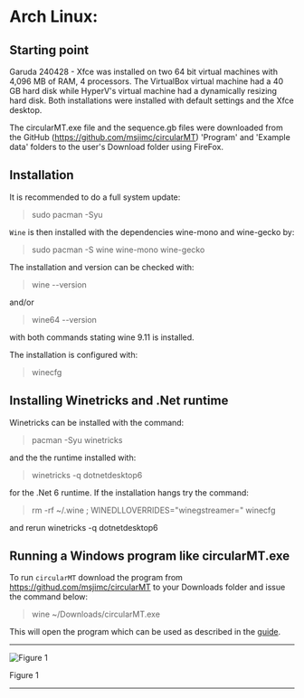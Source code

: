 # Arch Linux:

## Starting point
Garuda 240428 - Xfce was installed on two 64 bit virtual machines with 4,096 MB of RAM, 4 processors. The VirtualBox virtual machine had a 40 GB hard disk while HyperV's virtual machine had a dynamically resizing hard disk. Both installations were installed with default settings and the Xfce desktop.

The circularMT.exe file and the sequence.gb files were downloaded from the GitHub (https://github.com/msjimc/circularMT) 'Program' and 'Example data' folders to the user's Download folder using FireFox. 

## Installation

It is recommended to do a full system update:

> sudo pacman -Syu

```Wine``` is then installed with the dependencies wine-mono and wine-gecko by:

> sudo pacman -S wine wine-mono wine-gecko

The installation and version can be checked with:
 
> wine --version

and/or 

> wine64 --version

with both commands stating wine 9.11 is installed.

The installation is configured with:

> winecfg

## Installing Winetricks and .Net runtime

Winetricks can be installed with the command:

> pacman -Syu winetricks

and the the runtime installed with:

> winetricks -q dotnetdesktop6

for the .Net 6 runtime. If the installation hangs try the command:

> rm -rf ~/.wine ; WINEDLLOVERRIDES="winegstreamer=" winecfg

and rerun winetricks -q dotnetdesktop6

## Running a Windows program like circularMT.exe

 To run ```circularMT``` download the program from https://githud.com/msjimc/circularMT to your Downloads folder and issue the command below:

> wine ~/Downloads/circularMT.exe 

This will open the program which can be used as described in the [guide]( https://github.com/msjimc/circularMT/tree/master/Guide/README.md).

<hr />

![Figure 1](images/garuda_Xfce_Figure1.jpg)

Figure 1

<hr />
